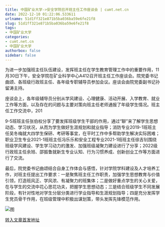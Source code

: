 ```yaml
---
title: 中国矿业大学->安全学院召开班主任工作座谈会 | cumt.net.cn
date: 2022-12-10 01:22:06.533611
urlname: 51d1ff321e871b5ba036ba59e6fe21f8
slug: 51d1ff321e871b5ba036ba59e6fe21f8
tags: 
- 中国矿业大学
categories:
- cumt.net.cn
- 中国矿业大学
authorbox: false
sidebar: false
---
```

为进一步加强班主任队伍建设，发挥班主任在学生教育管理工作中的重要作用，11月30日下午，安全学院在矿业科学中心A412召开班主任工作座谈会。院党委书记曲颂、各班级行政班主任、各年级专职辅导员参加会议。座谈会由院党委副书记孙留涛主持。

座谈会上，各年级辅导员分别从学风建设、心理健康、活动开展、入学教育、就业工作等方面，以及存在的问题与主要对策向班主任老师通报了年级学生情况。班主任工作交流中，201
<!--more-->
9-5班班主任张伯权分享了要发挥班级学生干部的作用，通过“聊”来了解学生思想动态、学习状况，从而为学生做好生涯规划和就业指导；消防专业2019-1班班主任吴冬梅就大四学生保研、考研等事宜，在平时工作中多帮助学生解决实际困难；职业卫生专业2021-1班班主任冯乐乐和安全工程专业2021-1班班主任徐吉钊围绕班级学风建设、学生学习动力的激发、加强班级凝聚力建设进行了分享；2022级行政班主任余旭、邵振鲁就新生专业认知、行为习惯养成、创新创业工作等方面进行了交流。

最后，院党委书记曲颂结合自身工作体会与感悟，针对学院学科建设及人才培养工作，对班主任提出工作要求：一是聚焦班主任工作职责，加强学生思想教育与价值引领，打造班风正、学风浓、有凝聚力的班集体；二是做好重点学生的关心关爱，在与学生的交流中花心思花功夫，把握学生思想动态；三是结合班级学生不同发展阶段，有针对性地对学生分层分类进行学业指导和生涯规划指导；四是充分发挥学生党员骨干作用，在班级管理中积极出谋划策，带头发挥先锋模范作用。

![图](http://xwzx.cumt.edu.cn/_upload/article/images/d4/7c/d45c85b44570a2f8967ed4ea1210/0543d979-6670-482a-9ba1-de0b772f7267.jpg)

[转入文章首发地址](http://xwzx.cumt.edu.cn/bb/c8/c523a637896/page.htm)